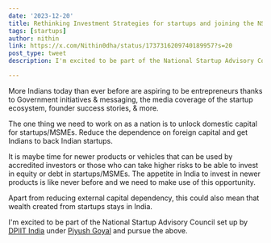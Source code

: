```yaml
---
date: '2023-12-20'
title: Rethinking Investment Strategies for startups and joining the NSAC
tags: [startups]
author: nithin
link: https://x.com/Nithin0dha/status/1737316209740189957?s=20
post_type: tweet
description: I'm excited to be part of the National Startup Advisory Council...

---
```


More Indians today than ever before are aspiring to be entrepreneurs thanks to Government initiatives & messaging,  the media coverage of the startup ecosystem, founder success stories, & more. 

The one thing we need to work on as a nation is to unlock domestic capital for startups/MSMEs. Reduce the dependence on foreign capital and get Indians to back Indian startups. 

It is maybe time for newer products or vehicles that can be used by accredited investors or those who can take higher risks to be able to invest in equity or debt in startups/MSMEs. The appetite in India to invest in newer products is like never before and we need to make use of this opportunity. 

Apart from reducing external capital dependency, this could also mean that wealth created from startups stays in India. 

I'm excited to be part of the National Startup Advisory Council set up by [DPIIT India](https://twitter.com/DPIITGoI) under [Piyush Goyal](https://twitter.com/PiyushGoyal) and pursue the above.
